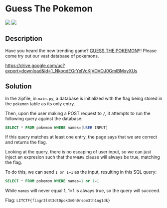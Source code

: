 # Guess The Pokemon
![](https://img.shields.io/badge/category-web-blue)
![](https://img.shields.io/badge/solves-187-orange)

## Description
Have you heard the new trending game? [GUESS THE POKEMON](http://litctf.live:31772/)!!! Please come try out our vast database of pokemons.

<https://drive.google.com/uc?export=download&id=1_NkoqdEGrYelVcKjVOVOJ0GmlBMxyXUs>

## Solution
In the zipfile, in `main.py`, a database is initialized with the flag being stored in the `pokemon` table as its only entry.

Then, upon the user making a POST request to `/`, it attempts to run the following query against the database:
```sql
SELECT * FROM pokemon WHERE names=[USER INPUT]
```

If this query matches at least one entry, the page says that we are correct and returns the flag.

Looking at the query, there is no escaping of user input, so we can just inject an expresion such that the `WHERE` clause will always be true, matching the flag.

To do this, we can send `1 or 1=1` as the input, resulting in this SQL query:
```sql
SELECT * FROM pokemon WHERE names=1 or 1=1
```

While `names` will never equal 1, 1=1 is always true, so the query will succeed.

Flag: `LITCTF{flagr3l4t3dt0pok3m0n0rsom3th1ng1dk}`
